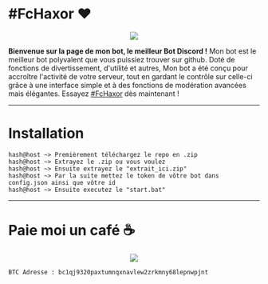 # #FcHaxor ❤️
<p align="center">
<a href="https://discord.gg/ryMSQHde6D"><img src="https://cdn.discordapp.com/icons/876108056918896650/a_3c9eb215cd438ca7e3e0f4169042a335.webp?size=128"></a>

**Bienvenue sur la page de mon bot, le meilleur Bot Discord !**
Mon bot est le meilleur bot polyvalent que vous puissiez trouver sur github. Doté de fonctions de divertissement, d'utilité et autres, Mon bot a été conçu pour accroître l'activité de votre serveur, tout en gardant le contrôle sur celle-ci grâce à une interface simple et à des fonctions de modération avancées mais élégantes. Essayez [#FcHaxor](https://github.com/fchaxor/FcHaxor-Discord-Bot) dès maintenant !
</p>

-----

# Installation

```
hash@host ~> Premièrement téléchargez le repo en .zip
hash@host ~> Extrayez le .zip ou vous voulez
hash@host ~> Ensuite extrayez le "extrait_ici.zip"
hash@host ~> Par la suite mettez le token de vôtre bot dans config.json ainsi que vôtre id
hash@host ~> Ensuite executez le "start.bat"
```

-----

# Paie moi un café ☕

<center><img src="https://cdn.discordapp.com/attachments/874808659706773584/876531972174929920/BTC_Logo.png"></center>

```
BTC Adresse : bc1qj9320paxtumnqxnavlew2zrkmny68lepnwpjnt
```
